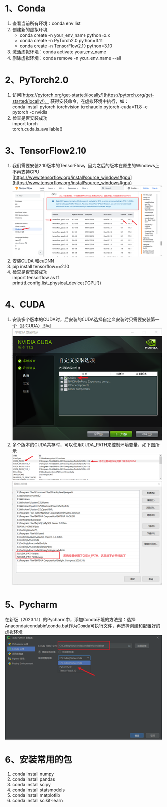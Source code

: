 # 1、Conda

1. 查看当前所有环境：conda env list
2. 创建新的虚拟环境
    * conda create -n your_env_name python=x.x
    * conda create -n PyTorch2.0 python=3.11
    * conda create -n TensorFlow2.10 python=3.10
3. 激活虚拟环境：conda activate your_env_name
4. 删除虚拟环境：conda remove -n your_env_name --all

# 2、PyTorch2.0

1. 访问[https://pytorch.org/get-started/locally/](https://pytorch.org/get-started/locally/)，
   获得安装命令，在虚拟环境中执行，如：<br>
   conda install pytorch torchvision torchaudio pytorch-cuda=11.8 -c pytorch -c nvidia<br>
2. 检查是否安装成功<br>
   import torch<br>
   torch.cuda.is_available()

# 3、TensorFlow2.10

1. 我们需要安装2.10版本的TensorFlow，因为之后的版本在原生的Windows上不再支持GPU<br>
   [https://www.tensorflow.org/install/source_windows#gpu](https://www.tensorflow.org/install/source_windows#gpu)
   ![](TensorFlow.png)
2. 安装[CUDA](https://developer.nvidia.com/cuda-11.2.0-download-archive)
   和[cuDNN](https://developer.nvidia.com/rdp/cudnn-archive)
3. pip install tensorflow==2.10
4. 检查是否安装成功<br>
   import tensorflow as tf<br>
   print(tf.config.list_physical_devices('GPU'))

# 4、CUDA

1. 安装多个版本的CUDA时，后安装的CUDA选择自定义安装时只需要安装第一个（即CUDA）即可
   ![](CUDA安装.png)
2. 多个版本的CUDA共存时，可以使用CUDA_PATH来控制环境变量，如下图所示
   ![](CUDA_PATH.png)![](path.png)

# 5、Pycharm

在新版（2023.1.1）的Pycharm中，添加Conda环境的方法是：选择Anaconda\condabin\conda.bat作为Conda可执行文件，再选择创建和配置好的虚拟环境
![](Pycharm.png)

# 6、安装常用的包

1. conda install numpy
2. conda install pandas
3. conda install scipy
4. conda install statsmodels
5. conda install matplotlib
6. conda install scikit-learn